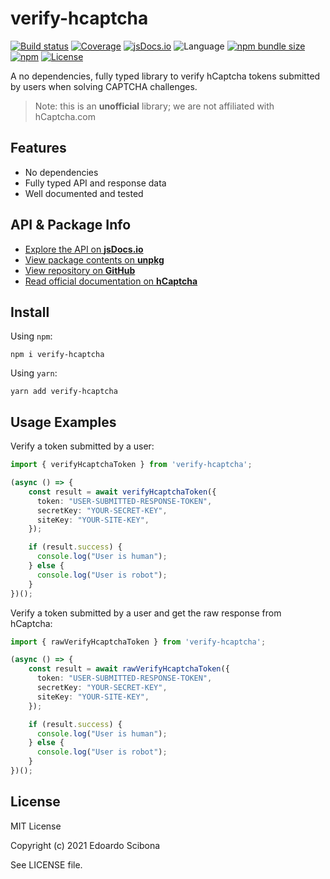 # verify-hcaptcha

[![Build status](https://img.shields.io/github/workflow/status/velut/verify-hcaptcha/CI)](https://github.com/velut/verify-hcaptcha/actions?query=workflow%3ACI)
[![Coverage](https://img.shields.io/codecov/c/gh/velut/verify-hcaptcha)](https://codecov.io/gh/velut/verify-hcaptcha)
[![jsDocs.io](https://img.shields.io/badge/jsDocs.io-reference-blue)](https://www.jsdocs.io/package/verify-hcaptcha)
![Language](https://img.shields.io/github/languages/top/velut/verify-hcaptcha)
[![npm bundle size](https://img.shields.io/bundlephobia/min/verify-hcaptcha)](https://bundlephobia.com/result?p=verify-hcaptcha)
[![npm](https://img.shields.io/npm/v/verify-hcaptcha)](https://www.npmjs.com/package/verify-hcaptcha)
[![License](https://img.shields.io/github/license/velut/verify-hcaptcha)](https://github.com/velut/verify-hcaptcha/blob/main/LICENSE)


A no dependencies, fully typed library to verify hCaptcha tokens
submitted by users when solving CAPTCHA challenges.

> Note: this is an **unofficial** library; we are not affiliated with hCaptcha.com

## Features

-   No dependencies
-   Fully typed API and response data
-   Well documented and tested

## API & Package Info

-   [Explore the API on **jsDocs.io**](https://www.jsdocs.io/package/verify-hcaptcha)
-   [View package contents on **unpkg**](https://unpkg.com/verify-hcaptcha/)
-   [View repository on **GitHub**](https://github.com/velut/verify-hcaptcha)
-   [Read official documentation on **hCaptcha**](https://docs.hcaptcha.com/)

## Install

Using `npm`:

```
npm i verify-hcaptcha
```

Using `yarn`:

```
yarn add verify-hcaptcha
```

## Usage Examples

Verify a token submitted by a user:

```typescript
import { verifyHcaptchaToken } from 'verify-hcaptcha';

(async () => {
    const result = await verifyHcaptchaToken({
      token: "USER-SUBMITTED-RESPONSE-TOKEN",
      secretKey: "YOUR-SECRET-KEY",
      siteKey: "YOUR-SITE-KEY",
    });

    if (result.success) {
      console.log("User is human");
    } else {
      console.log("User is robot");
    }
})();
```

Verify a token submitted by a user and get the raw response from hCaptcha:

```typescript
import { rawVerifyHcaptchaToken } from 'verify-hcaptcha';

(async () => {
    const result = await rawVerifyHcaptchaToken({
      token: "USER-SUBMITTED-RESPONSE-TOKEN",
      secretKey: "YOUR-SECRET-KEY",
      siteKey: "YOUR-SITE-KEY",
    });

    if (result.success) {
      console.log("User is human");
    } else {
      console.log("User is robot");
    }
})();
```

## License

MIT License

Copyright (c) 2021 Edoardo Scibona

See LICENSE file.
